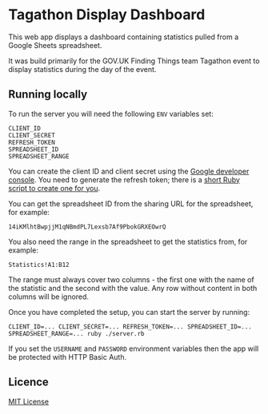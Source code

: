 # Tagathon Display Dashboard

This web app displays a dashboard containing statistics pulled from a Google
Sheets spreadsheet.

It was build primarily for the GOV.UK Finding Things team Tagathon event to
display statistics during the day of the event.

## Running locally

To run the server you will need the following `ENV` variables set:

```
CLIENT_ID
CLIENT_SECRET
REFRESH_TOKEN
SPREADSHEET_ID
SPREADSHEET_RANGE
```

You can create the client ID and client secret using the [Google developer
console][1]. You need to generate the refresh token; there is a [short Ruby
script to create one for you][2].

You can get the spreadsheet ID from the sharing URL for the spreadsheet, for
example:

`14iKMlhtBwpjjM1qNBmdPL7Lexsb7Af9PbokGRXEOwrQ`

You also need the range in the spreadsheet to get the statistics from, for
example:

`Statistics!A1:B12`

The range must always cover two columns - the first one with the name of the
statistic and the second with the value. Any row without content in both
columns will be ignored.

Once you have completed the setup, you can start the server by running:

```
CLIENT_ID=... CLIENT_SECRET=... REFRESH_TOKEN=... SPREADSHEET_ID=... SPREADSHEET_RANGE=... ruby ./server.rb
```

If you set the `USERNAME` and `PASSWORD` environment variables then the
app will be protected with HTTP Basic Auth.

[1]: https://console.developers.google.com/
[2]: generate_refresh_token.rb

## Licence

[MIT License](LICENSE)
